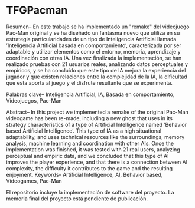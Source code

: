# TFGPacman

Resumen–
En este trabajo se ha implementado un "remake" del videojuego Pac-Man original y se ha diseñado un fantasma nuevo
que utiliza en su estrategia particularidades de un tipo de Inteligencia Artificial llamada ’Inteligencia Artificial
basada en comportamiento’, caracterizada por ser adaptable y utilizar elementos como el entorno, memoria,
aprendizaje y coordinación con otras IA. Una vez finalizada la implementación, se han realizado pruebas con 21
usuarios reales, analizando datos perceptuales y empíricos, y se ha concluido que este tipo de IA mejora la
experiencia del jugador y que existen relaciones entre la complejidad de la IA, la dificultad que esta aporta al
juego y el disfrute resultante que se experimenta.

Palabras clave–
Inteligencia Artificial, IA, Basada en comportamiento, Videojuegos, Pac-Man

Abstract–
In this project we implemented a remake of the original Pac-Man videogame has been re-made,
including a new ghost that uses in its strategy characteristics of a type of Artificial Intelligence
named ’Behavior based Artificial Intelligence’. This type of IA as a high situational adaptability, and
uses technical resources like the surroundings, memory analysis, machine learning and coordination
with other AIs. Once the implementation was finished, it was tested with 21 real users, analyzing
perceptual and empiric data, and we concluded that this type of AI improves the player experience,
and that there is a connection between AI complexity, the difficulty it contributes to the game and the
resulting enjoyment.
Keywords–
Artificial Intelligence, AI, Behavior based, Videogames, Pac-Man

El repositorio incluye la implementación de software del proyecto.
La memoria final del proyecto está pendiente de publicación.

